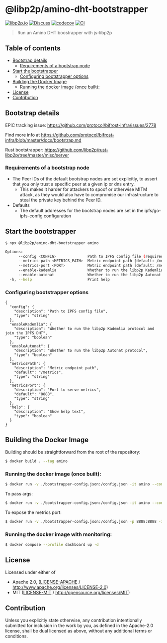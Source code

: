 # @libp2p/amino-dht-bootstrapper <!-- omit in toc -->

[![libp2p.io](https://img.shields.io/badge/project-libp2p-yellow.svg?style=flat-square)](http://libp2p.io/)
[![Discuss](https://img.shields.io/discourse/https/discuss.libp2p.io/posts.svg?style=flat-square)](https://discuss.libp2p.io)
[![codecov](https://img.shields.io/codecov/c/github/libp2p/js-libp2p-amino-dht-bootstrapper.svg?style=flat-square)](https://codecov.io/gh/libp2p/js-libp2p-amino-dht-bootstrapper)
[![CI](https://img.shields.io/github/actions/workflow/status/libp2p/js-libp2p-amino-dht-bootstrapper/js-test-and-release.yml?branch=main\&style=flat-square)](https://github.com/libp2p/js-libp2p-amino-dht-bootstrapper/actions/workflows/js-test-and-release.yml?query=branch%3Amain)

> Run an Amino DHT boostrapper with js-libp2p

## Table of contents <!-- omit in toc -->

- [Bootstrap details](#bootstrap-details)
  - [Requirements of a bootstrap node](#requirements-of-a-bootstrap-node)
- [Start the bootstrapper](#start-the-bootstrapper)
  - [Configuring bootstrapper options](#configuring-bootstrapper-options)
- [Building the Docker Image](#building-the-docker-image)
  - [Running the docker image (once built):](#running-the-docker-image-once-built)
- [License](#license)
- [Contribution](#contribution)

## Bootstrap details

EPIC tracking issue: https://github.com/protocol/bifrost-infra/issues/2778

Find more info at https://github.com/protocol/bifrost-infra/blob/master/docs/bootstrap.md

Rust bootstrapper: https://github.com/libp2p/rust-libp2p/tree/master/misc/server

### Requirements of a bootstrap node

* The Peer IDs of the default bootstrap nodes are set explicitly, to assert that you only trust a specific peer at a given ip or dns entry.
    * This makes it harder for attackers to spoof or otherwise MITM attack, as they would also have to compromise our infrastructure to steal the private key behind the Peer ID.
* Defaults
    * The default addresses for the bootstrap nodes are set in the ipfs/go-ipfs-config configuration

## Start the bootstrapper

```console
$ npx @libp2p/amino-dht-bootstrapper amino
```

```sh
Options:
      --config <CONFIG>              Path to IPFS config file (required)
      --metrics-path <METRICS_PATH>  Metric endpoint path [default: /metrics]
      --metrics-port <PORT>          Metric endpoint path [default: /metrics]
      --enable-kademlia              Whether to run the libp2p Kademlia protocol and join the IPFS DHT
      --enable-autonat               Whether to run the libp2p Autonat protocol
  -h, --help                         Print help
```

### Configuring bootstrapper options

```
{
  "config": {
    "description": "Path to IPFS config file",
    "type": "string"
  },
  "enableKademlia": {
    "description": "Whether to run the libp2p Kademlia protocol and join the IPFS DHT",
    "type": "boolean"
  },
  "enableAutonat": {
    "description": "Whether to run the libp2p Autonat protocol",
    "type": "boolean"
  },
  "metricsPath": {
    "description": "Metric endpoint path",
    "default": "/metrics",
    "type": "string"
  },
  "metricsPort": {
    "description": "Port to serve metrics",
    "default": "8888",
    "type": "string"
  },
  "help": {
    "description": "Show help text",
    "type": "boolean"
  }
}
```

## Building the Docker Image

Building should be straightforward from the root of the repository:

```sh
$ docker build . --tag amino
```

### Running the docker image (once built):

```sh
$ docker run -v ./bootstrapper-config.json:/config.json -it amino --config /config.json
```

To pass args:

```sh
$ docker run -v ./bootstrapper-config.json:/config.json -it amino --config /config.json [--enable-kademlia] [--enable-autonat]
```

To expose the metrics port:

```sh
$ docker run -v ./bootstrapper-config.json:/config.json -p 8888:8888 -it amino --config /config.json
```

### Running the docker image with monitoring:

```sh
$ docker compose --profile dashboard up -d
```

## License

Licensed under either of

- Apache 2.0, ([LICENSE-APACHE](LICENSE-APACHE) / <http://www.apache.org/licenses/LICENSE-2.0>)
- MIT ([LICENSE-MIT](LICENSE-MIT) / <http://opensource.org/licenses/MIT>)

## Contribution

Unless you explicitly state otherwise, any contribution intentionally submitted for inclusion in the work by you, as defined in the Apache-2.0 license, shall be dual licensed as above, without any additional terms or conditions.
